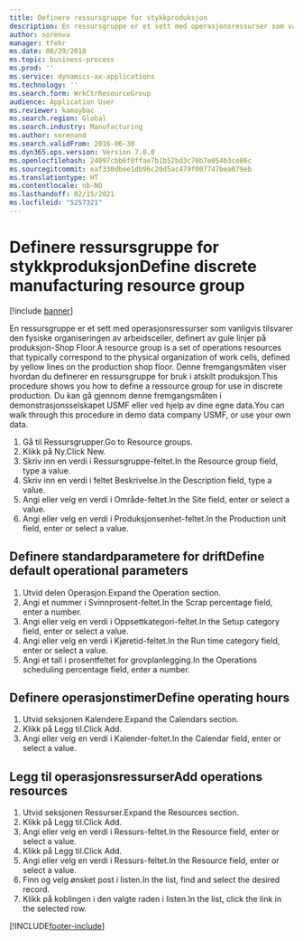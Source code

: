 ```yaml
---
title: Definere ressursgruppe for stykkproduksjon
description: En ressursgruppe er et sett med operasjonsressurser som vanligvis tilsvarer den fysiske organiseringen av arbeidsceller, definert av gule linjer på produksjon-Shop Floor.
author: sorenva
manager: tfehr
ms.date: 08/29/2018
ms.topic: business-process
ms.prod: ''
ms.service: dynamics-ax-applications
ms.technology: ''
ms.search.form: WrkCtrResourceGroup
audience: Application User
ms.reviewer: kamaybac
ms.search.region: Global
ms.search.industry: Manufacturing
ms.author: sorenand
ms.search.validFrom: 2016-06-30
ms.dyn365.ops.version: Version 7.0.0
ms.openlocfilehash: 24097cbb6f0ffae7b1b52bd3c70b7e054b3ce86c
ms.sourcegitcommit: eaf330dbee1db96c20d5ac479f007747bea079eb
ms.translationtype: HT
ms.contentlocale: nb-NO
ms.lasthandoff: 02/15/2021
ms.locfileid: "5257321"
---
```

# <a name="define-discrete-manufacturing-resource-group"></a><span data-ttu-id="b453e-103">Definere ressursgruppe for stykkproduksjon</span><span class="sxs-lookup"><span data-stu-id="b453e-103">Define discrete manufacturing resource group</span></span>

[!include [banner](../../includes/banner.md)]

<span data-ttu-id="b453e-104">En ressursgruppe er et sett med operasjonsressurser som vanligvis tilsvarer den fysiske organiseringen av arbeidsceller, definert av gule linjer på produksjon-Shop Floor.</span><span class="sxs-lookup"><span data-stu-id="b453e-104">A resource group is a set of operations resources that typically correspond to the physical organization of work cells, defined by yellow lines on the production shop floor.</span></span> <span data-ttu-id="b453e-105">Denne fremgangsmåten viser hvordan du definerer en ressursgruppe for bruk i atskilt produksjon.</span><span class="sxs-lookup"><span data-stu-id="b453e-105">This procedure shows you how to define a ressource group for use in discrete production.</span></span> <span data-ttu-id="b453e-106">Du kan gå gjennom denne fremgangsmåten i demonstrasjonsselskapet USMF eller ved hjelp av dine egne data.</span><span class="sxs-lookup"><span data-stu-id="b453e-106">You can walk through this procedure in demo data company USMF, or use your own data.</span></span>

1. <span data-ttu-id="b453e-107">Gå til Ressursgrupper.</span><span class="sxs-lookup"><span data-stu-id="b453e-107">Go to Resource groups.</span></span>
2. <span data-ttu-id="b453e-108">Klikk på Ny.</span><span class="sxs-lookup"><span data-stu-id="b453e-108">Click New.</span></span>
3. <span data-ttu-id="b453e-109">Skriv inn en verdi i Ressursgruppe-feltet.</span><span class="sxs-lookup"><span data-stu-id="b453e-109">In the Resource group field, type a value.</span></span>
4. <span data-ttu-id="b453e-110">Skriv inn en verdi i feltet Beskrivelse.</span><span class="sxs-lookup"><span data-stu-id="b453e-110">In the Description field, type a value.</span></span>
5. <span data-ttu-id="b453e-111">Angi eller velg en verdi i Område-feltet.</span><span class="sxs-lookup"><span data-stu-id="b453e-111">In the Site field, enter or select a value.</span></span>
6. <span data-ttu-id="b453e-112">Angi eller velg en verdi i Produksjonsenhet-feltet.</span><span class="sxs-lookup"><span data-stu-id="b453e-112">In the Production unit field, enter or select a value.</span></span>

## <a name="define-default-operational-parameters"></a><span data-ttu-id="b453e-113">Definere standardparametere for drift</span><span class="sxs-lookup"><span data-stu-id="b453e-113">Define default operational parameters</span></span>
1. <span data-ttu-id="b453e-114">Utvid delen Operasjon.</span><span class="sxs-lookup"><span data-stu-id="b453e-114">Expand the Operation section.</span></span>
2. <span data-ttu-id="b453e-115">Angi et nummer i Svinnprosent-feltet.</span><span class="sxs-lookup"><span data-stu-id="b453e-115">In the Scrap percentage field, enter a number.</span></span>
3. <span data-ttu-id="b453e-116">Angi eller velg en verdi i Oppsettkategori-feltet.</span><span class="sxs-lookup"><span data-stu-id="b453e-116">In the Setup category field, enter or select a value.</span></span>
4. <span data-ttu-id="b453e-117">Angi eller velg en verdi i Kjøretid-feltet.</span><span class="sxs-lookup"><span data-stu-id="b453e-117">In the Run time category field, enter or select a value.</span></span>
5. <span data-ttu-id="b453e-118">Angi et tall i prosentfeltet for grovplanlegging.</span><span class="sxs-lookup"><span data-stu-id="b453e-118">In the Operations scheduling percentage field, enter a number.</span></span>

## <a name="define-operating-hours"></a><span data-ttu-id="b453e-119">Definere operasjonstimer</span><span class="sxs-lookup"><span data-stu-id="b453e-119">Define operating hours</span></span>
1. <span data-ttu-id="b453e-120">Utvid seksjonen Kalendere.</span><span class="sxs-lookup"><span data-stu-id="b453e-120">Expand the Calendars section.</span></span>
2. <span data-ttu-id="b453e-121">Klikk på Legg til.</span><span class="sxs-lookup"><span data-stu-id="b453e-121">Click Add.</span></span>
3. <span data-ttu-id="b453e-122">Angi eller velg en verdi i Kalender-feltet.</span><span class="sxs-lookup"><span data-stu-id="b453e-122">In the Calendar field, enter or select a value.</span></span>

## <a name="add-operations-resources"></a><span data-ttu-id="b453e-123">Legg til operasjonsressurser</span><span class="sxs-lookup"><span data-stu-id="b453e-123">Add operations resources</span></span>
1. <span data-ttu-id="b453e-124">Utvid seksjonen Ressurser.</span><span class="sxs-lookup"><span data-stu-id="b453e-124">Expand the Resources section.</span></span>
2. <span data-ttu-id="b453e-125">Klikk på Legg til.</span><span class="sxs-lookup"><span data-stu-id="b453e-125">Click Add.</span></span>
3. <span data-ttu-id="b453e-126">Angi eller velg en verdi i Ressurs-feltet.</span><span class="sxs-lookup"><span data-stu-id="b453e-126">In the Resource field, enter or select a value.</span></span>
4. <span data-ttu-id="b453e-127">Klikk på Legg til.</span><span class="sxs-lookup"><span data-stu-id="b453e-127">Click Add.</span></span>
5. <span data-ttu-id="b453e-128">Angi eller velg en verdi i Ressurs-feltet.</span><span class="sxs-lookup"><span data-stu-id="b453e-128">In the Resource field, enter or select a value.</span></span>
6. <span data-ttu-id="b453e-129">Finn og velg ønsket post i listen.</span><span class="sxs-lookup"><span data-stu-id="b453e-129">In the list, find and select the desired record.</span></span>
7. <span data-ttu-id="b453e-130">Klikk på koblingen i den valgte raden i listen.</span><span class="sxs-lookup"><span data-stu-id="b453e-130">In the list, click the link in the selected row.</span></span>



[!INCLUDE[footer-include](../../../includes/footer-banner.md)]